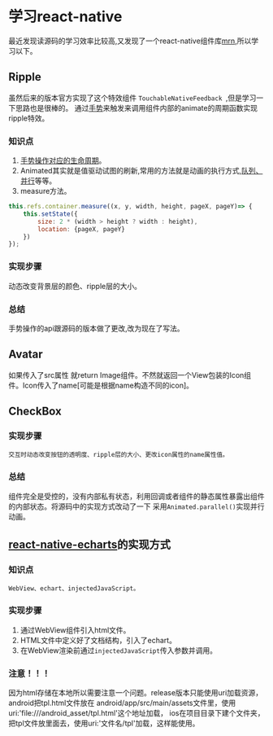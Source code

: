 # 学习react-native
最近发现读源码的学习效率比较高,又发现了一个react-native组件库[mrn](https://github.com/binggg/mrn),所以学习以下。

## Ripple
虽然后来的版本官方实现了这个特效组件 `TouchableNativeFeedback `,但是学习一下思路也是很棒的。
通过[手势](https://github.com/jabez128/jabez128.github.io/issues/1)来触发来调用组件内部的animate的周期函数实现ripple特效。

### 知识点

  1. [手势操作对应的生命周期](http://reactnative.cn/docs/0.43/panresponder.html#%E5%9F%BA%E6%9C%AC%E7%94%A8%E6%B3%95)。
  2. Animated其实就是值驱动试图的刷新,常用的方法就是动画的执行方式,[队列、并行](http://reactnative.cn/docs/0.43/animated.html#%E6%96%B9%E6%B3%95)等等。
  3. measure方法。
  ```javascript
  this.refs.container.measure((x, y, width, height, pageX, pageY)=> {
      this.setState({
          size: 2 * (width > height ? width : height),
          location: {pageX, pageY}
      })
  });
  ```

### 实现步骤
动态改变背景层的颜色、ripple层的大小。
### 总结
手势操作的api跟源码的版本做了更改,改为现在了写法。

## Avatar
  如果传入了src属性 就return Image组件。不然就返回一个View包装的Icon组件。Icon传入了name[可能是根据name构造不同的icon]。

## CheckBox
### 实现步骤
    交互时动态改变按钮的透明度、ripple层的大小、更改icon属性的name属性值。
### 总结
组件完全是受控的，没有内部私有状态，利用回调或者组件的静态属性暴露出组件的内部状态。将源码中的实现方式改动了一下 采用`Animated.parallel()`实现并行动画。

## [react-native-echarts](https://github.com/somonus/react-native-echarts/tree/master/src/components/Echarts)的实现方式
### 知识点
`WebView、echart、injectedJavaScript。`
### 实现步骤
   1. 通过WebView组件引入html文件。
   2. HTML文件中定义好了文档结构，引入了echart。
   3. 在WebView渲染前通过`injectedJavaScript`传入参数并调用。

### 注意！！！
因为html存储在本地所以需要注意一个问题。release版本只能使用uri加载资源，android把tpl.html文件放在
android/app/src/main/assets文件里，使用uri:'file:///android_asset/tpl.html'这个地址加载，
ios在项目目录下建个文件夹，把tpl文件放里面去，使用uri:'文件名/tpl'加载，这样能使用。

